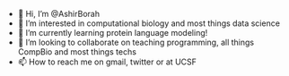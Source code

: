 - 👋 Hi, I’m @AshirBorah
- 👀 I’m interested in computational biology and most things data science
- 🌱 I’m currently learning protein language modeling!
- 💞️ I’m looking to collaborate on teaching programming, all things CompBio and most things techs
- 📫 How to reach me on gmail, twitter or at UCSF

<!---
AshirBorah/AshirBorah is a ✨ special ✨ repository because its `README.md` (this file) appears on your GitHub profile.
You can click the Preview link to take a look at your changes.
--->

